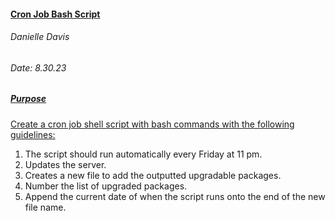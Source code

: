 #### <ins> Cron Job Bash Script <ins/>
###### Danielle Davis
###### Date: 8.30.23

##### <ins> Purpose </ins>
<ins> Create a cron job shell script with bash commands with the following guidelines: <ins/>

1. The script should run automatically every Friday at 11 pm.
2. Updates the server.
3. Creates a new file to add the outputted upgradable packages.
4. Number the list of upgraded packages.
5. Append the current date of when the script runs onto the end of the new file name.

